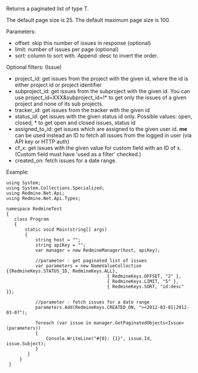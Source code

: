 Returns a paginated list of type T.

The default page size is 25. The default maximum page size is 100.

Parameters:

* offset: skip this number of issues in response (optional)
* limit: number of issues per page (optional)
* sort: column to sort with. Append :desc to invert the order.

Optional filters: (Issue)

* project_id: get issues from the project with the given id, where the id is either project id or project identifier
* subproject_id: get issues from the subproject with the given id. You can use project_id=XXX&subproject_id=!* to get only the issues of a given project and none of its sub projects.
* tracker_id: get issues from the tracker with the given id
* status_id: get issues with the given status id only. Possible values: open, closed, * to get open and closed issues, status id
* assigned_to_id: get issues which are assigned to the given user id. **me** can be used instead an ID to fetch all issues from the logged in user (via API key or HTTP auth)
* cf_x: get issues with the given value for custom field with an ID of x. (Custom field must have 'used as a filter' checked.)
* created_on: fetch issues for a date range.

Example:

    using System;
    using System.Collections.Specialized;
    using Redmine.Net.Api;
    using Redmine.Net.Api.Types;

    namespace RedmineTest
    {
       class Program
       {
           static void Main(string[] args)
           {
               string host = "";
               string apiKey = "";
               var manager = new RedmineManager(host, apiKey);

               //parameter - get paginated list of issues
               var parameters = new NameValueCollection {{RedmineKeys.STATUS_ID, RedmineKeys.ALL}, 
                                          { RedmineKeys.OFFSET, "2" }, 
                                          { RedmineKeys.LIMIT, "5" }, 
                                          { RedmineKeys.SORT, "id:desc" }};

               //parameter - fetch issues for a date range
               parameters.Add(RedmineKeys.CREATED_ON, "><2012-03-01|2012-03-07");

               foreach (var issue in manager.GetPaginatedObjects<Issue>(parameters))
               {
                   Console.WriteLine("#{0}: {1}", issue.Id, issue.Subject);
               }
            }
         }
     }
